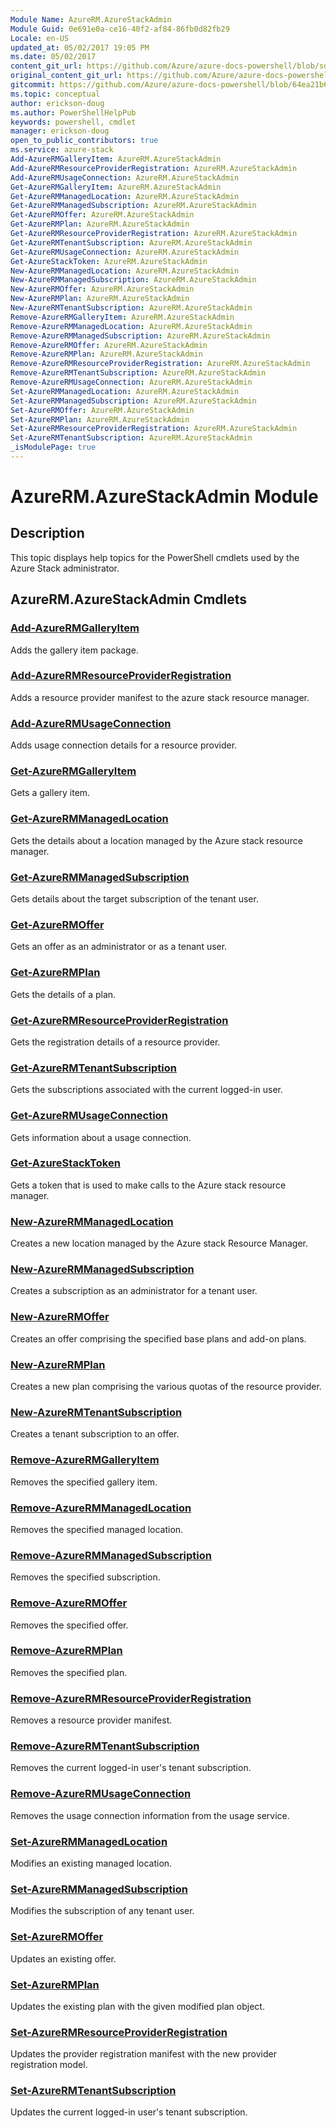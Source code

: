 ```yaml
---
Module Name: AzureRM.AzureStackAdmin
Module Guid: 0e691e0a-ce16-40f2-af84-86fb0d82fb29
Locale: en-US
updated_at: 05/02/2017 19:05 PM
ms.date: 05/02/2017
content_git_url: https://github.com/Azure/azure-docs-powershell/blob/sdw-version-test/azureps-cmdlets-docs/AzureStack/AzureRM.AzureStackAdmin/v0.10.6/AzureRM.AzureStackAdmin.md
original_content_git_url: https://github.com/Azure/azure-docs-powershell/blob/sdw-version-test/azureps-cmdlets-docs/AzureStack/AzureRM.AzureStackAdmin/v0.10.6/AzureRM.AzureStackAdmin.md
gitcommit: https://github.com/Azure/azure-docs-powershell/blob/64ea21b6f9d300bac04d2df45c463f94a5e389b4
ms.topic: conceptual
author: erickson-doug
ms.author: PowerShellHelpPub
keywords: powershell, cmdlet
manager: erickson-doug
open_to_public_contributors: true
ms.service: azure-stack
Add-AzureRMGalleryItem: AzureRM.AzureStackAdmin
Add-AzureRMResourceProviderRegistration: AzureRM.AzureStackAdmin
Add-AzureRMUsageConnection: AzureRM.AzureStackAdmin
Get-AzureRMGalleryItem: AzureRM.AzureStackAdmin
Get-AzureRMManagedLocation: AzureRM.AzureStackAdmin
Get-AzureRMManagedSubscription: AzureRM.AzureStackAdmin
Get-AzureRMOffer: AzureRM.AzureStackAdmin
Get-AzureRMPlan: AzureRM.AzureStackAdmin
Get-AzureRMResourceProviderRegistration: AzureRM.AzureStackAdmin
Get-AzureRMTenantSubscription: AzureRM.AzureStackAdmin
Get-AzureRMUsageConnection: AzureRM.AzureStackAdmin
Get-AzureStackToken: AzureRM.AzureStackAdmin
New-AzureRMManagedLocation: AzureRM.AzureStackAdmin
New-AzureRMManagedSubscription: AzureRM.AzureStackAdmin
New-AzureRMOffer: AzureRM.AzureStackAdmin
New-AzureRMPlan: AzureRM.AzureStackAdmin
New-AzureRMTenantSubscription: AzureRM.AzureStackAdmin
Remove-AzureRMGalleryItem: AzureRM.AzureStackAdmin
Remove-AzureRMManagedLocation: AzureRM.AzureStackAdmin
Remove-AzureRMManagedSubscription: AzureRM.AzureStackAdmin
Remove-AzureRMOffer: AzureRM.AzureStackAdmin
Remove-AzureRMPlan: AzureRM.AzureStackAdmin
Remove-AzureRMResourceProviderRegistration: AzureRM.AzureStackAdmin
Remove-AzureRMTenantSubscription: AzureRM.AzureStackAdmin
Remove-AzureRMUsageConnection: AzureRM.AzureStackAdmin
Set-AzureRMManagedLocation: AzureRM.AzureStackAdmin
Set-AzureRMManagedSubscription: AzureRM.AzureStackAdmin
Set-AzureRMOffer: AzureRM.AzureStackAdmin
Set-AzureRMPlan: AzureRM.AzureStackAdmin
Set-AzureRMResourceProviderRegistration: AzureRM.AzureStackAdmin
Set-AzureRMTenantSubscription: AzureRM.AzureStackAdmin
_isModulePage: true
---
```


# AzureRM.AzureStackAdmin Module
## Description
This topic displays help topics for the PowerShell cmdlets used by the Azure Stack administrator.

## AzureRM.AzureStackAdmin Cmdlets

### [Add-AzureRMGalleryItem](Add-AzureRMGalleryItem.md)
Adds the gallery item package.

### [Add-AzureRMResourceProviderRegistration](Add-AzureRMResourceProviderRegistration.md)
Adds a resource provider manifest to the azure stack resource manager.

### [Add-AzureRMUsageConnection](Add-AzureRMUsageConnection.md)
Adds usage connection details for a resource provider.

### [Get-AzureRMGalleryItem](Get-AzureRMGalleryItem.md)
Gets a gallery item.

### [Get-AzureRMManagedLocation](Get-AzureRMManagedLocation.md)
Gets the details about a location managed by the Azure stack resource manager.

### [Get-AzureRMManagedSubscription](Get-AzureRMManagedSubscription.md)
Gets details about the target subscription of the tenant user.

### [Get-AzureRMOffer](Get-AzureRMOffer.md)
Gets an offer as an administrator or as a tenant user.

### [Get-AzureRMPlan](Get-AzureRMPlan.md)
Gets the details of a plan.

### [Get-AzureRMResourceProviderRegistration](Get-AzureRMResourceProviderRegistration.md)
Gets the registration details of a resource provider.

### [Get-AzureRMTenantSubscription](Get-AzureRMTenantSubscription.md)
Gets the subscriptions associated with the current logged-in user.

### [Get-AzureRMUsageConnection](Get-AzureRMUsageConnection.md)
Gets information about a usage connection.

### [Get-AzureStackToken](Get-AzureStackToken.md)
Gets a token that is used to make calls to the Azure stack resource manager.

### [New-AzureRMManagedLocation](New-AzureRMManagedLocation.md)
Creates a new location managed by the Azure stack Resource Manager.

### [New-AzureRMManagedSubscription](New-AzureRMManagedSubscription.md)
Creates a subscription as an administrator for a tenant user.

### [New-AzureRMOffer](New-AzureRMOffer.md)
Creates an offer comprising the specified base plans and add-on plans.

### [New-AzureRMPlan](New-AzureRMPlan.md)
Creates a new plan comprising the various quotas of the resource provider.

### [New-AzureRMTenantSubscription](New-AzureRMTenantSubscription.md)
Creates a tenant subscription to an offer.

### [Remove-AzureRMGalleryItem](Remove-AzureRMGalleryItem.md)
Removes the specified gallery item.

### [Remove-AzureRMManagedLocation](Remove-AzureRMManagedLocation.md)
Removes the specified managed location.

### [Remove-AzureRMManagedSubscription](Remove-AzureRMManagedSubscription.md)
Removes the specified subscription.

### [Remove-AzureRMOffer](Remove-AzureRMOffer.md)
Removes the specified offer.

### [Remove-AzureRMPlan](Remove-AzureRMPlan.md)
Removes the specified plan.

### [Remove-AzureRMResourceProviderRegistration](Remove-AzureRMResourceProviderRegistration.md)
Removes a resource provider manifest.

### [Remove-AzureRMTenantSubscription](Remove-AzureRMTenantSubscription.md)
Removes the current logged-in user's tenant subscription.

### [Remove-AzureRMUsageConnection](Remove-AzureRMUsageConnection.md)
Removes the usage connection information from the usage service.

### [Set-AzureRMManagedLocation](Set-AzureRMManagedLocation.md)
Modifies an existing managed location.

### [Set-AzureRMManagedSubscription](Set-AzureRMManagedSubscription.md)
Modifies the subscription of any tenant user.

### [Set-AzureRMOffer](Set-AzureRMOffer.md)
Updates an existing offer.

### [Set-AzureRMPlan](Set-AzureRMPlan.md)
Updates the existing plan with the given modified plan object.

### [Set-AzureRMResourceProviderRegistration](Set-AzureRMResourceProviderRegistration.md)
Updates the provider registration manifest with the new provider registration model.

### [Set-AzureRMTenantSubscription](Set-AzureRMTenantSubscription.md)
Updates the current logged-in user's tenant subscription.
